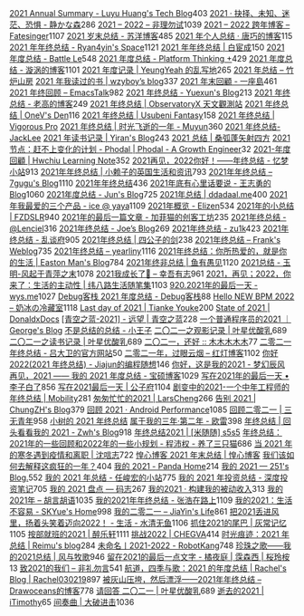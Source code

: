 [2021 Annual Summary - Luyu Huang's Tech Blog](https://luyuhuang.tech/2022/01/01/2021-annual-summary.html)403
[2021 · 抉择、未知、迷茫、恐惧 - 静かな森](https://innei.ren/notes/106)286
[2021 – 2022 – 非理勿试](https://www.ntiy.com/1681.html)1039
[2021 – 2022 跨年博客 – Fatesinger](https://fatesinger.com/100710)1107
[2021 岁末总结 - 苏洋博客](https://soulteary.com/2021/12/31/2021-year-end-summary.html)485
[2021 年个人总结 · 唐巧的博客](https://blog.devtang.com/2022/01/01/2021-summary/)115
[2021 年年终总结 - Ryan4yin's Space](https://ryan4yin.space/posts/2021-summary/)1121
[2021 年年终总结 | 白宦成](https://www.ixiqin.com/2021/12/2021-year-end-summary/)150
[2021 年度总结 - Battle Le](https://battlele.com/2021-review/)548
[2021 年度总结 - Platform Thinking +](https://pt.plus/2021-year-in-review/)429
[2021 年度总结 - 漩涡的博客](https://xuanwo.io/2021/11-2021-review/)1101
[2021 年度记录 | YeungYeah 的乱写地](https://scottyeung.top/2022/record-of-2021/)265
[2021 年总结 – 竹炉山房](https://synyan.cn/t/38681/)
[2021 年我读过的书 | wzyboy’s blog](https://wzyboy.im/post/1462.html)337
[2021 年末回顧 - 一座島](https://island.shaform.com/zh/2021/12/29/2021-year-in-review/)461
[2021 年终回顾 – EmacsTalk](https://emacstalk.github.io/post/2021-review/)982
[2021 年终总结 - Yuexun's Blog](https://www.yuexunjiang.me/blog/2021-summary/)213
[2021 年终总结 - 老高的博客](https://blog.mute-g.com/post/work/summary-2021.html)249
[2021 年终总结 | ObservatoryX 天文觀測站](https://observatoryx.github.io/2021/12/20/2021-%E5%B9%B4%E7%BB%88%E6%80%BB%E7%BB%93/)
[2021 年终总结 | OneV's Den](https://onevcat.com/2021/12/2021-final/)116
[2021 年终总结 | Usubeni Fantasy](https://ssshooter.com/2021-12-25-2021-summary/)158
[2021 年终总结 | Vigorous Pro](https://www.wevg.org/archives/bye-2021/)
[2021 年终总结 | 时光飞逝的一年 - Muyun](https://muyun.work/2021-summary.html)360
[2021 年终总结-JackLee](https://jacklee.club/%E6%80%BB%E7%BB%93/2021-12-31-2021%20%E5%B9%B4%E5%BA%A6%E6%80%BB%E7%BB%93.html)
[2021 年读书记录 | Yiran's Blog](https://zdyxry.github.io/2021/12/31/2021-%E5%B9%B4%E8%AF%BB%E4%B9%A6%E8%AE%B0%E5%BD%95/)243
[2021 总结 | 桑弧蓬矢射四方](https://iphyer.github.io/blog/2021/12/31/MySummaryOF2021/)
[2021 节点：赶不上变化的计划 - Phodal | Phodal - A Growth Engineer](https://www.phodal.com/blog/node-2021/)32
[2021-年度回顧 | Hwchiu Learning Note](https://www.hwchiu.com/2021-review.html)352
[2021再见，2022你好！——年终总结 - 忆梦小站](https://www.onyi.net/archives/434.html)913
[2021年年终总结 | 小赖子的英国生活和资讯](https://justyy.com/archives/46394)793
[2021年年终总结 – 7gugu's Blog](https://7gugu.com/index.php/2021/12/30/2021%E5%B9%B4%E5%B9%B4%E7%BB%88%E6%80%BB%E7%BB%93/)1110
[2021年年终总结](https://yuukoamamiya.github.io/p/my-2021/)436
[2021年底有心里话要说 - 王志勇的Blog](http://www.auiou.com/relevant/00001916.jsp)1060
[2021年度总结 - Jun's Blog](https://www.junz.org/post/2021_year_summary/)725
[2021年总结 | ddadaal.me](https://ddadaal.me/articles/summary-for-2021/)400
[2021年我最爱的三个产品 - ice @ yaya](https://blog.yaya.pm/2021-fav-products)1109
[2021年概览 - Elizen](https://elizen.me/posts/2021/12/2022-happy-new-year/)534
[2021年的小总结 | FZDSLR](http://blog.fzdslr.cn/2022-01-01-A_sum_of_2021.html)940
[2021年的最后一篇文章 - 加菲猫的创客工坊](https://www.gaficat.com/posts/28ddd435.html)235
[2021年终总结 - @Lenciel](https://lenciel.com/2021/12/last-day-in-2021/)316
[2021年终总结 - Joe’s Blog](https://hijiangtao.github.io/2021/12/29/Letter-to-2021/)269
[2021年终总结 - zu1k](https://lgf.im/posts/thinking/2021/)423
[2021年终总结 - 乱谈府](https://laffitto.xyz/archives/2021-nian-zhong-zong-jie)905
[2021年终总结 | 四公子的剑](https://www.965.one/2021/12/30/2021year-end-summary/)238
[2021年终总结 – Frank's Weblog](https://nyan.im/p/2021-year-in-review)735
[2021年终总结 – yearliny](https://yearliny.com/2021-annual-personal-summary/)1116
[2021年终总结：你所热爱的，就是你的生活 | Easton Man's Blog](https://blog.eastonman.com/blog/2022/01/end-of-year/)784
[2021年终非总结 | 鱼有愚见](https://blog.acwinds.com/2021/12/29/2021-summary/)1120
[2021总结 - 玉明-风起于青萍之末](https://xdym11235.com/archives/2021year.html)1078
[2021我成长了🌈 – 幸吾有志](https://www.symbk.cn/life/622/)961
[2021，再见；2022，你来了：生活的主动性 | 纬八路生活随笔集](http://www.weibalu.com/?p=4015)1103
[920.2021年的最后一天 - wys.me](https://www.wys.me/920.html)1027
[Debug客栈 2021 年度总结 - Debug客栈](https://www.debuginn.cn/7284.html)88
[Hello NEW BPM 2022 – 奶冰の冷藏室](https://milkice.me/2022/01/01/2021-yearly-summanry/)1118
[Last day of 2021 | Tianke Youke](http://jyzhu.top/2021/12/31/Last-day-of-2021/)200
[State of 2021 | DonaldxDocs](http://article.donaldxdonald.xyz/articles/State-of-2021.html)
[[青空之蓝-2021] - 远望 | 青空之蓝](https://blog.ixk.me/post/my-2021-year-end-summary)228
[一个普通程序员的2021 ｜ George's Blog](https://georgech2.github.io/#/posts/8)
[不是总结的总结 - 小王子](https://www.wanghao.me/bushizongjiedezongjie.html)
[二〇二一之观影记录 | 叶星优酸乳](https://weiyexing.ml/posts/film-record-2021/)689
[二〇二一之读书记录 | 叶星优酸乳](https://weiyexing.ml/posts/read-record-2021/)689
[二〇二一，还好 :: 木木木木木](https://immmmm.com/right-so-so-2021/)77
[二零二一年终总结 - 吕大卫的官方网站](https://lvdawei.com/post/2021-summary/)50
[二零二一年，过眼云烟 – 红灯博客](http://www.hdgogogo.com/4159)1102
[你好 2022(2021 年终总结) - Jiajun的编程随想](https://jiajunhuang.com/articles/2021_12_30-hello_2022.md.html)146
[你好，这是我的2021 - 梦幻辰风](https://www.mhcf.net/1143.html)
[再见，2021 —— 我的 2021 年度总结 - 宝硕博客](https://blog.baoshuo.ren/post/goodbye-2021/)1029
[写在2021年的最后一天 • 李子白了](https://www.mbcao.com/farewell-or-beginning/)856
[写在2021最后一天 | 公子府](https://www.gongzi.org/hello-2022.html)1104
[剧变中的2021-一个中年工程师的年终总结 | Mobility](https://lichuanyang.top/posts/2345/)281
[匆匆忙忙的2021 | LarsCheng](https://www.larscheng.com/2020-summary/)266
[告别 2021 | ChungZH's Blog](https://blog.chungzh.cn/articles/goodbye2021/)379
[回顾 2021 · Android Performance](https://androidperformance.com/2022/01/03/2021-Review/)1085
[回顾二零二一 | 三无青年](https://www.duanxiansen.com/979.html)958
[小树的 2021 年终总结](https://www.yuque.com/yeshu/essay/eahurv)
[属于我的三年·第二年 - 欧雷](https://ourai.ws/posts/the-second-year-of-three-years-belonging-to-me/)398
[年终总结 | 回头看看我的 2021 - Zwh's Blog](https://blog.zwh.best/index.php/archives/18/)918
[年终总结2021 | [米随随] s5s5](https://s5s5.me/4029)
[年终总结：2021年的一些回顾和2022年的一些小规划 - 程沛权 - 养了三只猫](https://chengpeiquan.com/article/2021-year-end-summary.html#%E5%8F%82%E4%B8%8E%E6%89%B6%E8%B4%AB)686
[当 2021 年的寒冬遇到疫情和离职 | 沈唁志](https://qq52o.me/2800.html)722
[惶心博客 2021 年末总结 | 惶心博客](https://huangxin.dev/site-updates/2021-end-of-year-summary)
[我们该如何去解释这疯狂的一年？](https://feizhaojun.com/?p=3360)404
[我的 2021 - Panda Home](https://old-panda.com/2021/12/31/my-2021/?utm_source=rss&utm_medium=rss&utm_campaign=my-2021)214
[我的 2021 — 251's Blog.](https://blog.251.sh/oh-my-2021)552
[我的 2021 年总结 - 任峻宏的小站](https://renny.ren/ch/articles/33)775
[我的 2021 年投资总结 - 深度投资笔记](https://deepinvest.org/post/2021/12/27/milestone-2021/)705
[我的 2021 盘点 — 码志](https://mazhuang.org/2022/01/01/my-2021/)267
[我的2021 · 构建我的被动收入](https://www.bmpi.dev/self/annual-summary/2021/)313
[我的2021年 – 胡言胡语](https://husay.cc/4323.html)1035
[我的2021年年终总结 - 张浩在路上](https://imzhanghao.com/2022/01/05/summary-2021/)1109
[我的2021：生活不容易 - SKYue's Home](https://www.skyue.com/22010323.html)998
[我的二零二一 – JiaYin's Life](https://imjiayin.com/4602)861
[把2021丢进风里，扬着头笑着迈向2022！ - 生活 - 水清无鱼](https://bosir.cn/925.html)1106
[抓住2021的尾巴 | 灰常记忆](https://bestcherish.com/zhua-zhu-2021-de-wei-ba.html)1105
[按部就班的2021 | 醉乐轩](https://behappy.cc/2021/12/29/2021-final/)1111
[挑战2022 | CHEGVA](https://chegva.com/4987.html)414
[时光痕迹：2021 年总结 | Reimu's blog](https://blog.k8s.li/2021.html)284
[未命名丨2021-2022 - RobotKang](https://robotkang.cc/22120.html)748
[珍珠之歌——我的2021总结 | 风与牧歌](https://blog.besscroft.com/life/2021/summary2021/)946
[留在2021的最后一点文字 - 橘夜庭 | 霂森西 | 桜玲桉](https://musenxi.com/archives/2021-end.html)13
[致2021的我们 – 非礼勿言](https://feiliwuyan.com/to-our-2021/)541
[航道，四季与歌：2021 的年度总结 | Rachel's Blog | Rachel030219](https://blog.rachelt.one/articles/2021-2022/)897
[被灰山压垮，然后漂浮——2021年年终总结 – Drawoceans的博客](https://blog.drawoceans.com/myself/562/)778
[请回答 二〇二一 | 叶星优酸乳](https://weiyexing.ml/posts/back-to-2021/)689
[逝去的2021 | iTimothy](https://xiaozhou.net/2021-summary-2021-12-31.html)65
[间奏曲 | 大破进击](https://jesor.me/2021/intermezzo/)1036
